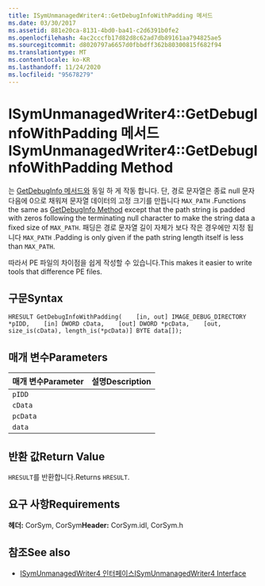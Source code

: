 ```yaml
---
title: ISymUnmanagedWriter4::GetDebugInfoWithPadding 메서드
ms.date: 03/30/2017
ms.assetid: 881e20ca-8131-4bd0-ba41-c2d6391b0fe2
ms.openlocfilehash: 4ac2cccfb17d82d8c62ad7db89161aa794825ae5
ms.sourcegitcommit: d8020797a6657d0fbbdff362b80300815f682f94
ms.translationtype: MT
ms.contentlocale: ko-KR
ms.lasthandoff: 11/24/2020
ms.locfileid: "95678279"
---
```

# <a name="isymunmanagedwriter4getdebuginfowithpadding-method"></a><span data-ttu-id="3e8ec-102">ISymUnmanagedWriter4::GetDebugInfoWithPadding 메서드</span><span class="sxs-lookup"><span data-stu-id="3e8ec-102">ISymUnmanagedWriter4::GetDebugInfoWithPadding Method</span></span>

<span data-ttu-id="3e8ec-103">는 [GetDebugInfo 메서드와](isymunmanagedwriter-getdebuginfo-method.md) 동일 하 게 작동 합니다. 단, 경로 문자열은 종료 null 문자 다음에 0으로 채워져 문자열 데이터의 고정 크기를 만듭니다 `MAX_PATH` .</span><span class="sxs-lookup"><span data-stu-id="3e8ec-103">Functions the same as [GetDebugInfo Method](isymunmanagedwriter-getdebuginfo-method.md) except that the path string is padded with zeros following the terminating null character to make the string data a fixed size of `MAX_PATH`.</span></span> <span data-ttu-id="3e8ec-104">패딩은 경로 문자열 길이 자체가 보다 작은 경우에만 지정 됩니다 `MAX_PATH` .</span><span class="sxs-lookup"><span data-stu-id="3e8ec-104">Padding is only given if the path string length itself is less than `MAX_PATH`.</span></span>  
  
 <span data-ttu-id="3e8ec-105">따라서 PE 파일의 차이점을 쉽게 작성할 수 있습니다.</span><span class="sxs-lookup"><span data-stu-id="3e8ec-105">This makes it easier to write tools that difference PE files.</span></span>  
  
## <a name="syntax"></a><span data-ttu-id="3e8ec-106">구문</span><span class="sxs-lookup"><span data-stu-id="3e8ec-106">Syntax</span></span>  
  
```idl  
HRESULT GetDebugInfoWithPadding(    [in, out] IMAGE_DEBUG_DIRECTORY *pIDD,    [in] DWORD cData,    [out] DWORD *pcData,    [out, size_is(cData), length_is(*pcData)] BYTE data[]);  
```  
  
## <a name="parameters"></a><span data-ttu-id="3e8ec-107">매개 변수</span><span class="sxs-lookup"><span data-stu-id="3e8ec-107">Parameters</span></span>  
  
|<span data-ttu-id="3e8ec-108">매개 변수</span><span class="sxs-lookup"><span data-stu-id="3e8ec-108">Parameter</span></span>|<span data-ttu-id="3e8ec-109">설명</span><span class="sxs-lookup"><span data-stu-id="3e8ec-109">Description</span></span>|  
|---------------|-----------------|  
|`pIDD`||  
|`cData`||  
|`pcData`||  
|`data`||  
  
## <a name="return-value"></a><span data-ttu-id="3e8ec-110">반환 값</span><span class="sxs-lookup"><span data-stu-id="3e8ec-110">Return Value</span></span>  

 <span data-ttu-id="3e8ec-111">`HRESULT`를 반환합니다.</span><span class="sxs-lookup"><span data-stu-id="3e8ec-111">Returns `HRESULT`.</span></span>  
  
## <a name="requirements"></a><span data-ttu-id="3e8ec-112">요구 사항</span><span class="sxs-lookup"><span data-stu-id="3e8ec-112">Requirements</span></span>  

 <span data-ttu-id="3e8ec-113">**헤더:** CorSym, CorSym</span><span class="sxs-lookup"><span data-stu-id="3e8ec-113">**Header:** CorSym.idl, CorSym.h</span></span>  
  
## <a name="see-also"></a><span data-ttu-id="3e8ec-114">참조</span><span class="sxs-lookup"><span data-stu-id="3e8ec-114">See also</span></span>

- [<span data-ttu-id="3e8ec-115">ISymUnmanagedWriter4 인터페이스</span><span class="sxs-lookup"><span data-stu-id="3e8ec-115">ISymUnmanagedWriter4 Interface</span></span>](isymunmanagedwriter4-interface.md)
